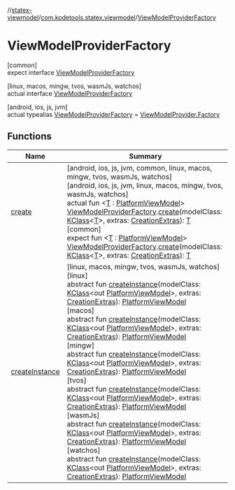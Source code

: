 //[statex-viewmodel](../../../index.md)/[com.kodetools.statex.viewmodel](../index.md)/[ViewModelProviderFactory](index.md)

# ViewModelProviderFactory

[common]\
expect interface [ViewModelProviderFactory](index.md)

[linux, macos, mingw, tvos, wasmJs, watchos]\
actual interface [ViewModelProviderFactory](index.md)

[android, ios, js, jvm]\
actual typealias [ViewModelProviderFactory](index.md) = [ViewModelProvider.Factory](https://developer.android.com/reference/kotlin/androidx/lifecycle/ViewModelProvider.Factory.html)

## Functions

| Name | Summary |
|---|---|
| [create](../create.md) | [android, ios, js, jvm, common, linux, macos, mingw, tvos, wasmJs, watchos]<br>[android, ios, js, jvm, linux, macos, mingw, tvos, wasmJs, watchos]<br>actual fun &lt;[T](../create.md) : [PlatformViewModel](../-platform-view-model/index.md)&gt; [ViewModelProviderFactory](index.md).[create](../create.md)(modelClass: [KClass](https://kotlinlang.org/api/core/kotlin-stdlib/kotlin.reflect/-k-class/index.html)&lt;[T](../create.md)&gt;, extras: [CreationExtras](../-creation-extras/index.md)): [T](../create.md)<br>[common]<br>expect fun &lt;[T](../create.md) : [PlatformViewModel](../-platform-view-model/index.md)&gt; [ViewModelProviderFactory](index.md).[create](../create.md)(modelClass: [KClass](https://kotlinlang.org/api/core/kotlin-stdlib/kotlin.reflect/-k-class/index.html)&lt;[T](../create.md)&gt;, extras: [CreationExtras](../-creation-extras/index.md)): [T](../create.md) |
| [createInstance](../../../../statex-viewmodel/statex-viewmodel/com.kodetools.statex.viewmodel/-view-model-provider-factory/[watchos]create-instance.md) | [linux, macos, mingw, tvos, wasmJs, watchos]<br>[linux]<br>abstract fun [createInstance]([linux]create-instance.md)(modelClass: [KClass](https://kotlinlang.org/api/core/kotlin-stdlib/kotlin.reflect/-k-class/index.html)&lt;out [PlatformViewModel](../-platform-view-model/index.md)&gt;, extras: [CreationExtras](../-creation-extras/index.md)): [PlatformViewModel](../-platform-view-model/index.md)<br>[macos]<br>abstract fun [createInstance]([macos]create-instance.md)(modelClass: [KClass](https://kotlinlang.org/api/core/kotlin-stdlib/kotlin.reflect/-k-class/index.html)&lt;out [PlatformViewModel](../-platform-view-model/index.md)&gt;, extras: [CreationExtras](../-creation-extras/index.md)): [PlatformViewModel](../-platform-view-model/index.md)<br>[mingw]<br>abstract fun [createInstance]([mingw]create-instance.md)(modelClass: [KClass](https://kotlinlang.org/api/core/kotlin-stdlib/kotlin.reflect/-k-class/index.html)&lt;out [PlatformViewModel](../-platform-view-model/index.md)&gt;, extras: [CreationExtras](../-creation-extras/index.md)): [PlatformViewModel](../-platform-view-model/index.md)<br>[tvos]<br>abstract fun [createInstance]([tvos]create-instance.md)(modelClass: [KClass](https://kotlinlang.org/api/core/kotlin-stdlib/kotlin.reflect/-k-class/index.html)&lt;out [PlatformViewModel](../-platform-view-model/index.md)&gt;, extras: [CreationExtras](../-creation-extras/index.md)): [PlatformViewModel](../-platform-view-model/index.md)<br>[wasmJs]<br>abstract fun [createInstance]([wasm-js]create-instance.md)(modelClass: [KClass](https://kotlinlang.org/api/core/kotlin-stdlib/kotlin.reflect/-k-class/index.html)&lt;out [PlatformViewModel](../-platform-view-model/index.md)&gt;, extras: [CreationExtras](../-creation-extras/index.md)): [PlatformViewModel](../-platform-view-model/index.md)<br>[watchos]<br>abstract fun [createInstance]([watchos]create-instance.md)(modelClass: [KClass](https://kotlinlang.org/api/core/kotlin-stdlib/kotlin.reflect/-k-class/index.html)&lt;out [PlatformViewModel](../-platform-view-model/index.md)&gt;, extras: [CreationExtras](../-creation-extras/index.md)): [PlatformViewModel](../-platform-view-model/index.md) |

